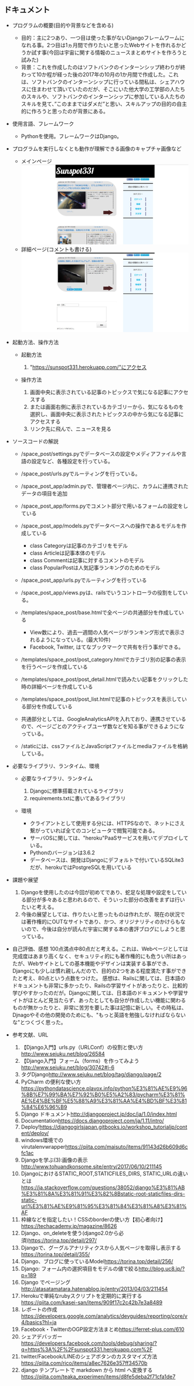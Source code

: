## ドキュメント

+ プログラムの概要(目的や背景などを含める)
  + 目的：主に2つあり、一つ目は使った事がないDjangoフレームワームになれる事。2つ目は1ヵ月間で作りたいと思ったWebサイトを作れるかどうか試す事(今回は宇宙に関する情報のニュースまとめサイトを作ろうと試みた)
  + 背景：これを作成したのはソフトバンクのインターンシップ終わりが終わって10か程が経った後の2017年の10月の1か月間で作成した。これは、ソフトバンクのインターンシップに行っている間私は、シェアハウスに住まわせて頂いていたのだが、そこにいた他大学の工学部の人たちのスキルや、ソフトバンクのインターンシップに参加している人たちのスキルを見て、”このままではダメだ”と思い、スキルアップの目的の自主的に作ろうと思ったのが背景にある。

+ 使用言語、フレームワーク
  + Pythonを使用。フレームワークはDjango。

+ プログラムを実行しなくとも動作が理解できる画像のキャプチャ画像など
  + メインページ
![実行画面](images/django1.JPG "1枚目")
  + 詳細ページ(コメントも書ける)
![実行画面](images/django2.JPG "2枚目")

+ 起動方法、操作方法
  + 起動方法
    1. "https://sunspot331.herokuapp.com/"にアクセス

  + 操作方法
    1. 画面中央に表示されている記事のトピックスで気になる記事にアクセスする
    2. または画面右側に表示されているカテゴリーから、気になるものを選択し、画面中央に表示されたトピックスの中から気になる記事にアクセスする
    3. リンク先に飛んで、ニュースを見る

+ ソースコードの解説
  + /space_post/settings.pyでデータベースの設定やメディアファイルや言語の設定など、各種設定を行っている。
  + /space_post/urls.pyでルーティングを行っている。
  + /space_post_app/admin.pyで、管理者ページ内に、カラムに連携されたデータの項目を追加
  + /space_post_app/forms.pyでコメント部分で用いるフォームの設定をしている
  + /space_post_app/models.pyでデータベースへの操作であるモデルを作成している
    + class Categoryは記事のカテゴリをモデル
    + class Articleは記事本体のモデル
    + class Commentは記事に対するコメントのモデル
    + class PopularPostは人気記事ランキングのためのモデル
  + /space_post_app/urls.pyでルーティングを行っている
  + /space_post_app/views.pyは、railsでいうコントローラの役割をしている。
  + /templates/space_post/base.htmlで全ページの共通部分を作成している
    + View数により、過去一週間の人気ページがランキング形式で表示されるようになっている。(最大10件)
    + Facebook, Twitter, はてなブックマークで共有を行う事ができる。
  + /templates/space_post/post_category.htmlでカテゴリ別の記事の表示を行うページを作成している
  + /templates/space_post/post_detail.htmlで読みたい記事をクリックした時の詳細ページを作成している
  + /templates/space_post/post_list.htmlで記事のトピックスを表示している部分を作成している

  + 共通部分としては、GoogleAnalyticsAPIを入れており、連携させているので、ページごとのアクティブユーザ数などを知る事ができるようになっている。
  + /staticには、cssファイルとJavaScriptファイルとmediaファイルを格納している。

+ 必要なライブラリ、ランタイム、環境
  + 必要なライブラリ、ランタイム
    1. Djangoに標準搭載されているライブラリ
    2. requirements.txtに書いてあるライブラリ

  + 環境
    + クライアントとして使用する分には、HTTPSなので、ネットにさえ繋がっていれば全てのコンピュータで閲覧可能である。
    + サーバOSに関しては、"heroku"PaaSサービスを用いてデプロイしている。
    + Pythonのバージョンは3.6.2
    + データベースは、開発はDjangoにデフォルトで付いているSQLite3だが、herokuではPostgreSQLを用いている

+ 課題や展望
  1. Djangoを使用したのは今回が初めてであり、蛇足な処理や設定をしている部分が多々あると思われるので、そういった部分の改善をまずは行いたいと考える。
  2. 今後の展望としては、作りたいと思ったものは作れたが、現在の状況では著作権的にOUTなサイトであり、かつ、オリジナリティのかけらもないので、今後は自分が読んだ宇宙に関する本の書評ブログにしようと思っている。

+ 自己評価、感想
    100点満点中80点だと考える。これは、Webページとしては完成度はあまり高くなく、セキュリティ的にも著作権的にも危うい所はあったが、Webサイトとしての基本機能やデザインは実装する事ができ、Djangoにも少しは慣れ親しんだので、目的の2つをある程度満たす事ができたと考え、80点という点数をつけた。
    感想は、Railsに関しては、日本語のドキュメントも非常に多かったり、Railsの学習サイトがあったりと、比較的学びやすかったのだが。Djangoに関しては、日本語のドキュメントや学習サイトがほとんど見当たらず、あったとしても自分が作成したい機能に関わるものが無かったりと、非常に苦労を要した事は記憶に新しい。その時私は、Djnagoやその他の開発のためにも、"もっと英語を勉強しなければならないな"とつくづく思った。

+ 参考文献、URL
  1. 【Django入門】urls.py（URLConf）の役割と使い方<http://www.sejuku.net/blog/26584>
  2. 【Django入門】フォーム（forms）を作ってみよう<http://www.sejuku.net/blog/30742#i-6>
  3. タグDjango<http://www.sejuku.net/blog/tag/django/page/2>
  4. PyCharm の便利な使い方<https://pythondatascience.plavox.info/python%E3%81%AE%E9%96%8B%E7%99%BA%E7%92%B0%E5%A2%83/pycharm%E3%81%AE%E4%BE%BF%E5%88%A9%E3%81%AA%E4%BD%BF%E3%81%84%E6%96%B9>
  5. Django ドキュメント<http://djangoproject.jp/doc/ja/1.0/index.html>
  6. Documentation<https://docs.djangoproject.com/ja/1.11/intro/>
  7. Deploy!<https://djangogirlsjapan.gitbooks.io/workshop_tutorialjp/content/deploy/>
  8. windows環境でのvirutalenvwrapper<https://qiita.com/maisuto/items/91143d26b609d6cfc1ac>
  9. Djangoを学ぶ(3):画像の表示<http://www.tohuandkonsome.site/entry/2017/06/10/211145>
  10. DjangoにおけるSTATIC_ROOT,STATICFILES_DIRS, STATIC_URLの違いとは<https://ja.stackoverflow.com/questions/38052/django%E3%81%AB%E3%81%8A%E3%81%91%E3%82%8Bstatic-root-staticfiles-dirs-static-url%E3%81%AE%E9%81%95%E3%81%84%E3%81%A8%E3%81%AF>
  11. 枠線などを指定したい！CSSのborderの使い方【初心者向け】<https://techacademy.jp/magazine/8626>
  12. Django、on_deleteを使う(django2.0から必須)<https://torina.top/detail/297/>
  13. Djangoで、グーグルアナリティクスから人気ページを取得し表示する<https://torina.top/detail/355/>
  14. Django、ブログに使っているModel<https://torina.top/detail/256/>
  15. Django: フォーム内の選択項目をモデルの値で絞る<http://blog.uc8.jp/?p=189>
  16. Django でページング<http://atasatamatara.hatenablog.jp/entry/2013/04/03/211454>
  17. Herokuで単純なrubyスクリプトを定期的に実行する<https://qiita.com/kasei-san/items/909f17c2c42b7e3a8489>
  18. レポートの作成<https://developers.google.com/analytics/devguides/reporting/core/v4/basics?hl=ja>
  19. Facebook・TwitterのOGP設定方法まとめ<https://ferret-plus.com/610>
  20. シェアデバッガー<https://developers.facebook.com/tools/debug/sharing/?q=https%3A%2F%2Fsunspot331.herokuapp.com%2F>
  21. twitter/Facebook/LINEのシェアボタンのカスタマイズ方法<https://qiita.com/rico/items/a8ec7626e357ff34570b>
  22. django テンプレートで markdown から html へ変換する<https://qiita.com/teaka_experimen/items/d8fe5deba2f71cfa1de7>

